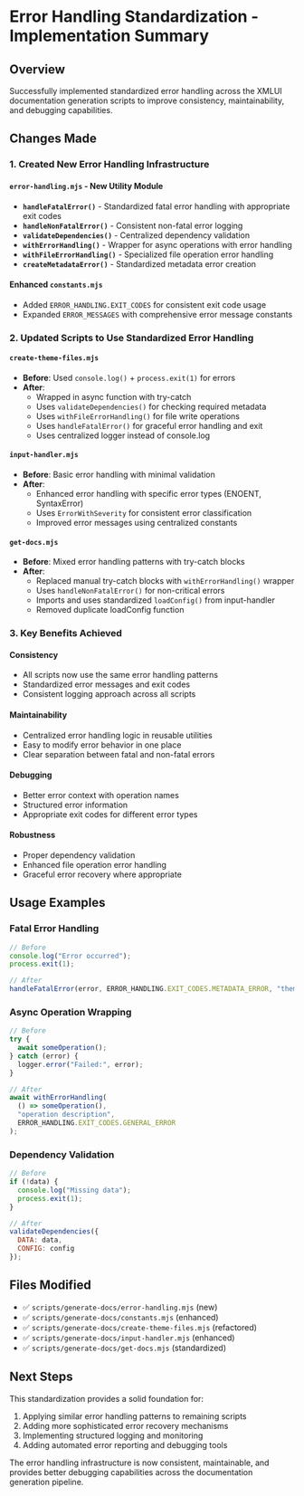 # Error Handling Standardization - Implementation Summary

## Overview
Successfully implemented standardized error handling across the XMLUI documentation generation scripts to improve consistency, maintainability, and debugging capabilities.

## Changes Made

### 1. Created New Error Handling Infrastructure

#### `error-handling.mjs` - New Utility Module
- **`handleFatalError()`** - Standardized fatal error handling with appropriate exit codes
- **`handleNonFatalError()`** - Consistent non-fatal error logging
- **`validateDependencies()`** - Centralized dependency validation
- **`withErrorHandling()`** - Wrapper for async operations with error handling
- **`withFileErrorHandling()`** - Specialized file operation error handling
- **`createMetadataError()`** - Standardized metadata error creation

#### Enhanced `constants.mjs`
- Added `ERROR_HANDLING.EXIT_CODES` for consistent exit code usage
- Expanded `ERROR_MESSAGES` with comprehensive error message constants

### 2. Updated Scripts to Use Standardized Error Handling

#### `create-theme-files.mjs`
- **Before**: Used `console.log()` + `process.exit(1)` for errors
- **After**: 
  - Wrapped in async function with try-catch
  - Uses `validateDependencies()` for checking required metadata
  - Uses `withFileErrorHandling()` for file write operations
  - Uses `handleFatalError()` for graceful error handling and exit
  - Uses centralized logger instead of console.log

#### `input-handler.mjs`
- **Before**: Basic error handling with minimal validation
- **After**:
  - Enhanced error handling with specific error types (ENOENT, SyntaxError)
  - Uses `ErrorWithSeverity` for consistent error classification
  - Improved error messages using centralized constants

#### `get-docs.mjs`
- **Before**: Mixed error handling patterns with try-catch blocks
- **After**:
  - Replaced manual try-catch blocks with `withErrorHandling()` wrapper
  - Uses `handleNonFatalError()` for non-critical errors
  - Imports and uses standardized `loadConfig()` from input-handler
  - Removed duplicate loadConfig function

### 3. Key Benefits Achieved

#### Consistency
- All scripts now use the same error handling patterns
- Standardized error messages and exit codes
- Consistent logging approach across all scripts

#### Maintainability
- Centralized error handling logic in reusable utilities
- Easy to modify error behavior in one place
- Clear separation between fatal and non-fatal errors

#### Debugging
- Better error context with operation names
- Structured error information
- Appropriate exit codes for different error types

#### Robustness
- Proper dependency validation
- Enhanced file operation error handling
- Graceful error recovery where appropriate

## Usage Examples

### Fatal Error Handling
```javascript
// Before
console.log("Error occurred");
process.exit(1);

// After
handleFatalError(error, ERROR_HANDLING.EXIT_CODES.METADATA_ERROR, "theme generation");
```

### Async Operation Wrapping
```javascript
// Before
try {
  await someOperation();
} catch (error) {
  logger.error("Failed:", error);
}

// After
await withErrorHandling(
  () => someOperation(),
  "operation description",
  ERROR_HANDLING.EXIT_CODES.GENERAL_ERROR
);
```

### Dependency Validation
```javascript
// Before
if (!data) {
  console.log("Missing data");
  process.exit(1);
}

// After
validateDependencies({
  DATA: data,
  CONFIG: config
});
```

## Files Modified
- ✅ `scripts/generate-docs/error-handling.mjs` (new)
- ✅ `scripts/generate-docs/constants.mjs` (enhanced)
- ✅ `scripts/generate-docs/create-theme-files.mjs` (refactored)
- ✅ `scripts/generate-docs/input-handler.mjs` (enhanced)
- ✅ `scripts/generate-docs/get-docs.mjs` (standardized)

## Next Steps
This standardization provides a solid foundation for:
1. Applying similar error handling patterns to remaining scripts
2. Adding more sophisticated error recovery mechanisms
3. Implementing structured logging and monitoring
4. Adding automated error reporting and debugging tools

The error handling infrastructure is now consistent, maintainable, and provides better debugging capabilities across the documentation generation pipeline.
